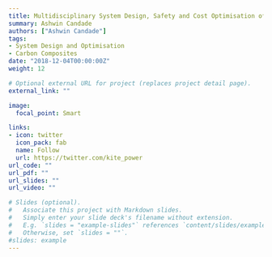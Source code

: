 ```yaml
---
title: Multidisciplinary System Design, Safety and Cost Optimisation of AWE
summary: Ashwin Candade
authors: ["Ashwin Candade"]
tags:
- System Design and Optimisation
- Carbon Composites
date: "2018-12-04T00:00:00Z"
weight: 12

# Optional external URL for project (replaces project detail page).
external_link: ""

image:
  focal_point: Smart

links:
- icon: twitter
  icon_pack: fab
  name: Follow
  url: https://twitter.com/kite_power
url_code: ""
url_pdf: ""
url_slides: ""
url_video: ""

# Slides (optional).
#   Associate this project with Markdown slides.
#   Simply enter your slide deck's filename without extension.
#   E.g. `slides = "example-slides"` references `content/slides/example-slides.md`.
#   Otherwise, set `slides = ""`.
#slides: example
---
```


